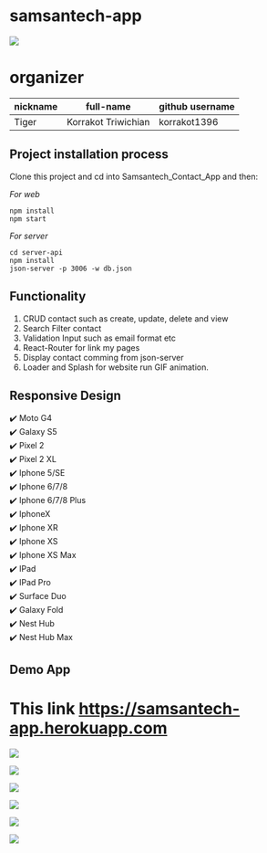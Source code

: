 # samsantech-app
![](https://github.com/korrakot1396/samsantech-app/blob/main/src/images/logo/logo_mini.png.png)
# organizer

| nickname | full-name           | github username |
| -------- | ------------------- | --------------- |
| Tiger    | Korrakot Triwichian | korrakot1396    |

## Project installation process

Clone this project and cd into Samsantech_Contact_App and then:

_For web_

```shell
npm install
npm start
```

_For server_

```shell
cd server-api
npm install
json-server -p 3006 -w db.json
```

## Functionality

1. CRUD contact such as create, update, delete and view
2. Search Filter contact
3. Validation Input such as email format etc
4. React-Router for link my pages
5. Display contact comming from json-server
6. Loader and Splash for website run GIF animation.

## Responsive Design

:heavy_check_mark: Moto G4 <br/>
:heavy_check_mark: Galaxy S5 <br/>
:heavy_check_mark: Pixel 2 <br/>
:heavy_check_mark: Pixel 2 XL <br/>
:heavy_check_mark: Iphone 5/SE <br/>
:heavy_check_mark: Iphone 6/7/8 <br/>
:heavy_check_mark: Iphone 6/7/8 Plus <br/>
:heavy_check_mark: IphoneX <br/>
:heavy_check_mark: Iphone XR <br/>
:heavy_check_mark: Iphone XS <br/>
:heavy_check_mark: Iphone XS Max <br/>
:heavy_check_mark: IPad <br/>
:heavy_check_mark: IPad Pro <br/>
:heavy_check_mark: Surface Duo <br/>
:heavy_check_mark: Galaxy Fold <br/>
:heavy_check_mark: Nest Hub <br/>
:heavy_check_mark: Nest Hub Max

## Demo App 

# This link https://samsantech-app.herokuapp.com

![](https://github.com/korrakot1396/samsantech-app/blob/main/src/images/demo/demo_1.PNG)

![](https://github.com/korrakot1396/samsantech-app/blob/main/src/images/demo/demo_2.PNG)

![](https://github.com/korrakot1396/samsantech-app/blob/main/src/images/demo/demo_3.PNG)

![](https://github.com/korrakot1396/samsantech-app/blob/main/src/images/demo/demo_4.PNG)

![](https://github.com/korrakot1396/samsantech-app/blob/main/src/images/demo/demo_5.PNG)

![](https://github.com/korrakot1396/samsantech-app/blob/main/src/images/demo/demo_6.PNG)
